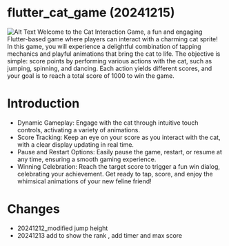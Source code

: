 # flutter_cat_game (20241215)
![Alt Text](https://i.ibb.co/wsCxPtP/flutter-cat.gif)
Welcome to the Cat Interaction Game, a fun and engaging Flutter-based game where players can interact with a charming cat sprite! 
In this game, you will experience a delightful combination of tapping mechanics and playful animations that bring the cat to life.
The objective is simple: score points by performing various actions with the cat, such as jumping, spinning, and dancing. 
Each action yields different scores, and your goal is to reach a total score of 1000 to win the game.
# Introduction

- Dynamic Gameplay: Engage with the cat through intuitive touch controls, activating a variety of animations.
- Score Tracking: Keep an eye on your score as you interact with the cat, with a clear display updating in real time.
- Pause and Restart Options: Easily pause the game, restart, or resume at any time, ensuring a smooth gaming experience.
- Winning Celebration: Reach the target score to trigger a fun win dialog, celebrating your achievement.
Get ready to tap, score, and enjoy the whimsical animations of your new feline friend!

# Changes
- 20241212_modified jump height
- 20241213 add to show the rank , add timer and max score
